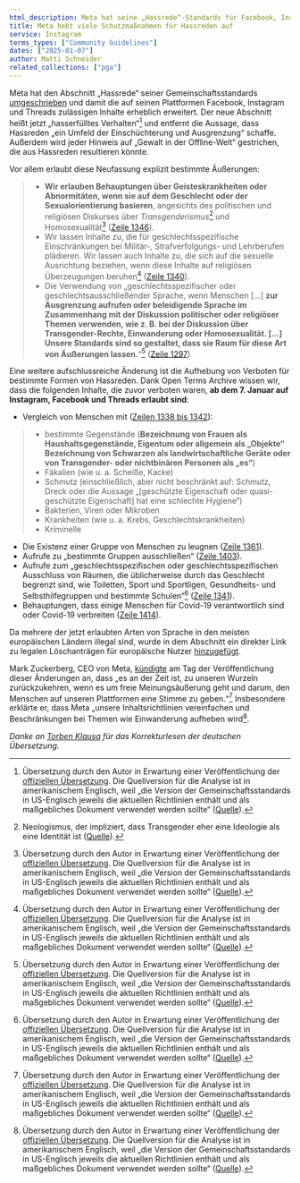 ```yaml
---
html_description: Meta hat seine „Hassrede“-Standards für Facebook, Instagram und Threads umgeschrieben, damit ausdrücklich Beleidigungen und Aufrufe zur Diskriminierung aufgrund des Geschlechts und der sexuellen Orientierung zulässt.
title: Meta hebt viele Schutzmaßnahmen für Hassreden auf
service: Instagram
terms_types: ["Community Guidelines"]
dates: ["2025-01-07"]
author: Matti Schneider
related_collections: ["pga"]
---
```


Meta hat den Abschnitt „Hassrede“ seiner Gemeinschaftsstandards [umgeschrieben](https://github.com/OpenTermsArchive/pga-versions/commit/a90e9d276cda1ca23878fd2b2df7cc066d549c20) und damit die auf seinen Plattformen Facebook, Instagram und Threads zulässigen Inhalte erheblich erweitert. Der neue Abschnitt heißt jetzt „hasserfülltes Verhalten“[^ubersetzung] und entfernt die Aussage, dass Hassreden „ein Umfeld der Einschüchterung und Ausgrenzung“ schaffe. Außerdem wird jeder Hinweis auf „Gewalt in der Offline-Welt“ gestrichen, die aus Hassreden resultieren könnte.

Vor allem erlaubt diese Neufassung explizit bestimmte Äußerungen:

> - **Wir erlauben Behauptungen über Geisteskrankheiten oder Abnormitäten, wenn sie auf dem Geschlecht oder der Sexualorientierung basieren**, angesichts des politischen und religiösen Diskurses über _Transgenderismus_[^transgenderism] und Homosexualität[^ubersetzung] ([Zeile 1346](https://github.com/OpenTermsArchive/pga-versions/commit/a90e9d276cda1ca23878fd2b2df7cc066d549c20#diff-dd1aecfa753374588d9e40f891e39f556b365ad800c9713ef398255bc906aad0R1346)).
> - Wir lassen Inhalte zu, die für geschlechtsspezifische Einschränkungen bei Militär-, Strafverfolgungs- und Lehrberufen plädieren. Wir lassen auch Inhalte zu, die sich auf die sexuelle Ausrichtung beziehen, wenn diese Inhalte auf religiösen Überzeugungen beruhen[^ubersetzung] ([Zeile 1340](https://github.com/OpenTermsArchive/pga-versions/commit/a90e9d276cda1ca23878fd2b2df7cc066d549c20#diff-dd1aecfa753374588d9e40f891e39f556b365ad800c9713ef398255bc906aad0R1340)).
> - Die Verwendung von „geschlechtsspezifischer oder geschlechtsausschließender Sprache, wenn Menschen […] **zur Ausgrenzung aufrufen oder beleidigende Sprache im Zusammenhang mit der Diskussion politischer oder religiöser Themen verwenden, wie z. B. bei der Diskussion über Transgender-Rechte, Einwanderung oder Homosexualität. […] Unsere Standards sind so gestaltet, dass sie Raum für diese Art von Äußerungen lassen.**“[^ubersetzung] ([Zeile 1297](https://github.com/OpenTermsArchive/pga-versions/commit/a90e9d276cda1ca23878fd2b2df7cc066d549c20#diff-dd1aecfa753374588d9e40f891e39f556b365ad800c9713ef398255bc906aad0R1297))

Eine weitere aufschlussreiche Änderung ist die Aufhebung von Verboten für bestimmte Formen von Hassreden. Dank Open Terms Archive wissen wir, dass die folgenden Inhalte, die zuvor verboten waren, **ab dem 7. Januar auf Instagram, Facebook und Threads erlaubt sind**:

- Vergleich von Menschen mit ([Zeilen 1338 bis 1342](https://github.com/OpenTermsArchive/pga-versions/commit/a90e9d276cda1ca23878fd2b2df7cc066d549c20#diff-dd1aecfa753374588d9e40f891e39f556b365ad800c9713ef398255bc906aad0L1338-L1342)):
>
> - bestimmte Gegenstände (**Bezeichnung von Frauen als Haushaltsgegenstände, Eigentum oder allgemein als „Objekte“ Bezeichnung von Schwarzen als landwirtschaftliche Geräte oder von Transgender- oder nichtbinären Personen als „es“**)
> - Fäkalien (wie u. a. Scheiße, Kacke)
> - Schmutz (einschließlich, aber nicht beschränkt auf: Schmutz, Dreck oder die Aussage „[geschützte Eigenschaft oder quasi-geschützte Eigenschaft] hat eine schlechte Hygiene“)
> - Bakterien, Viren oder Mikroben
> - Krankheiten (wie u. a. Krebs, Geschlechtskrankheiten)
> - Kriminelle
>
- Die Existenz einer Gruppe von Menschen zu leugnen ([Zeile 1361](https://github.com/OpenTermsArchive/pga-versions/commit/a90e9d276cda1ca23878fd2b2df7cc066d549c20#diff-dd1aecfa753374588d9e40f891e39f556b365ad800c9713ef398255bc906aad0L1361)).
- Aufrufe zu „bestimmte Gruppen ausschließen“ ([Zeile 1403](https://github.com/OpenTermsArchive/pga-versions/commit/a90e9d276cda1ca23878fd2b2df7cc066d549c20#diff-dd1aecfa753374588d9e40f891e39f556b365ad800c9713ef398255bc906aad0L1403)).
- Aufrufe zum „geschlechtsspezifischen oder geschlechtsspezifischen Ausschluss von Räumen, die üblicherweise durch das Geschlecht begrenzt sind, wie Toiletten, Sport und Sportligen, Gesundheits- und Selbsthilfegruppen und bestimmte Schulen“[^ubersetzung] ([Zeile 1341](https://github.com/OpenTermsArchive/pga-versions/commit/a90e9d276cda1ca23878fd2b2df7cc066d549c20#diff-dd1aecfa753374588d9e40f891e39f556b365ad800c9713ef398255bc906aad0R1341)).
- Behauptungen, dass einige Menschen für Covid-19 verantwortlich sind oder Covid-19 verbreiten ([Zeile 1414](https://github.com/OpenTermsArchive/pga-versions/commit/a90e9d276cda1ca23878fd2b2df7cc066d549c20#diff-dd1aecfa753374588d9e40f891e39f556b365ad800c9713ef398255bc906aad0L1414)).

Da mehrere der jetzt erlaubten Arten von Sprache in den meisten europäischen Ländern illegal sind, wurde in dem Abschnitt ein direkter Link zu legalen Löschanträgen für europäische Nutzer [hinzugefügt](https://github.com/OpenTermsArchive/pga-versions/commit/a90e9d276cda1ca23878fd2b2df7cc066d549c20#diff-dd1aecfa753374588d9e40f891e39f556b365ad800c9713ef398255bc906aad0R1364).

Mark Zuckerberg, CEO von Meta, [kündigte](https://www.threads.net/@zuck/post/DEhgYx4JbEG) am Tag der Veröffentlichung dieser Änderungen an, dass „es an der Zeit ist, zu unseren Wurzeln zurückzukehren, wenn es um freie Meinungsäußerung geht und darum, den Menschen auf unseren Plattformen eine Stimme zu geben.“[^ubersetzung] Insbesondere erklärte er, dass Meta „unsere Inhaltsrichtlinien vereinfachen und Beschränkungen bei Themen wie Einwanderung aufheben wird[^ubersetzung].

_Danke an [Torben Klausa](https://www.torbenklausa.de/) für das Korrekturlesen der deutschen Übersetzung._

[^ubersetzung]: Übersetzung durch den Autor in Erwartung einer Veröffentlichung der [offiziellen Übersetzung](https://transparency.meta.com/de-de/policies/community-standards/hateful-conduct/). Die Quellversion für die Analyse ist in amerikanischem Englisch, weil „die Version der Gemeinschaftsstandards in US-Englisch jeweils die aktuellen Richtlinien enthält und als maßgebliches Dokument verwendet werden sollte“ ([Quelle](https://transparency.meta.com/de-de/policies/community-standards/)).
[^transgenderism]: Neologismus, der impliziert, dass Transgender eher eine Ideologie als eine Identität ist ([Quelle](https://glaad.org/transgenderism-definition-meaning-anti-lgbt-online-hate/)).
